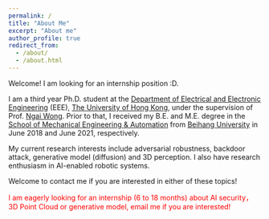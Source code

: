 ```yaml
---
permalink: /
title: "About Me"
excerpt: "About me"
author_profile: true
redirect_from: 
  - /about/
  - /about.html
---
```

Welcome! I am looking for an internship position :D.

I am a third year Ph.D. student at the [Department of Electrical and Electronic Engineering](https://www.eee.hku.hk/) (EEE), [The University of Hong Kong](https://www.hku.hk/), under the supervision of Prof. [Ngai Wong](https://www.eee.hku.hk/~nwong/). Prior to that, I received my B.E. and M.E. degree in the [School of Mechanical Engineering & Automation](http://www.me.buaa.edu.cn/) from [Beihang University](http://www.buaa.edu.cn/) in June 2018 and June 2021, respectively.

My current research interests include adversarial robustness, backdoor attack, generative model (diffusion) and 3D perception. I also have research enthusiasm in AI-enabled robotic systems.

Welcome to contact me if you are interested in either of these topics!

<font color=red>I am eagerly looking for an internship (6 to 18 months) about AI security，3D Point Cloud or generative model, email me if you are interested! </font>
